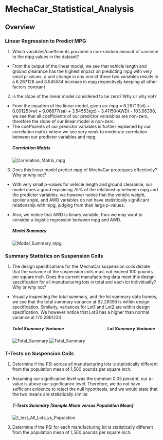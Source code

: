 # MechaCar_Statistical_Analysis
## Overview

### Linear Regression to Predict MPG
1. Which variables/coefficients provided a non-random amount of variance to the mpg values in the dataset?
- From the output of the linear model, we see that vehicle length and ground clearance has the highest impact on predicting mpg with very small p-values, a unit change in any one of these two variables results in a 6.267128 and 3.545534 increase in mpg respectively keeping all other factors constant
2. Is the slope of the linear model considered to be zero? Why or why not?
- From the equation of the linear model, given as:
  mpg = 6.26713(vl) + 0.00125(vw) + 0.06877(sa) + 3.54553(gc) - 3.41150(AWD) - 103.96398, we see that all coefficients of our predictor varaiables are non-zero, therefore the slope of our linear model is non-zero.
- The coefficients of our predictor variables is further explained by our correlation matrix where we see very weak to moderate correlation between our predictor variables and mpg
  ##### Correlation Matrix
  ![Correlation_Matrix_mpg](https://user-images.githubusercontent.com/67847583/127755537-b623ed64-e410-432b-bf26-a8b0474c73bc.png)

3. Does this linear model predict mpg of MechaCar prototypes effectively? Why or why not?
- With very small p-values for vehicle length and ground clearance, our model does a good explaining 75% of the relationship between mpg and the predictor variables. we however notice that the vehicle weight, spoiler angle, and AWD variables do not have statistically significant relationship with mpg, judging from their large p-values.
- Also, we notice that AWD is binary variable, thus we may want to consider a logistic regression between mpg and AWD.

  ##### Model Summary
  ![Model_Summary_mpg](https://user-images.githubusercontent.com/67847583/127756195-1aa62e23-aac7-4953-baf7-42c9791e0869.png)

### Summary Statistics on Suspension Coils
1. The design specifications for the MechaCar suspension coils dictate that the variance of the suspension coils must not exceed 100 pounds per square inch. Does the current manufacturing data meet this design specification for all manufacturing lots in total and each lot individually? Why or why not?
- Visually inspecting the total summary, and the lot summary data frames, we see that the total summary variance at 62.29356 is within design specification. Similarly, variances for Lot1 and Lot2 are within design specification. We however notice that Lot3 has a higher than normal variance at 170.2861224
  ##### Total Summary Variance &nbsp;&nbsp;&nbsp;&nbsp;&nbsp;&nbsp;&nbsp;&nbsp;&nbsp;&nbsp;&nbsp;&nbsp;&nbsp;&nbsp;&nbsp;&nbsp;&nbsp;&nbsp;&nbsp;&nbsp;&nbsp;&nbsp;&nbsp;&nbsp;&nbsp;&nbsp;&nbsp;&nbsp;&nbsp;&nbsp;&nbsp;&nbsp;&nbsp;&nbsp;&nbsp;&nbsp;&nbsp;&nbsp;&nbsp;&nbsp;&nbsp; Lot Summary Variance
  ![Total_Summary](https://user-images.githubusercontent.com/67847583/127760140-b4c5c799-83a7-4976-8e63-15f705c36f69.png)
  ![Total_Summary](https://user-images.githubusercontent.com/67847583/127760177-be79f2cb-b442-4f16-a518-697dcb297ac0.png)

### T-Tests on Suspension Coils
1. Determine if the PSI across all manufacturing lots is statistically different from the population mean of 1,500 pounds per square inch.
- Assuming our significance level was the common 0.05 percent, our p-value is above our significance level. Therefore, we do not have sufficient evidence to reject the null hypothesis, and we would state that the two means are statistically similar. 
  
  ##### T-Tests Summary [Sample Mean versus Population Mean]
  ![t_test_All_Lots_vs_Population](https://user-images.githubusercontent.com/67847583/127917200-5d1870f7-f619-45fc-ba9f-e6ffca2a063c.png)


3. Determine if the PSI for each manufacturing lot is statistically different from the population mean of 1,500 pounds per square inch.
